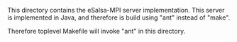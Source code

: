 This directory contains the eSalsa-MPI server implementation. This
server is implemented in Java, and therefore is build using "ant" 
instead of "make". 

Therefore toplevel Makefile will invoke "ant" in this directory.

